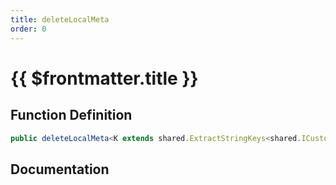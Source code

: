 ```yaml
---
title: deleteLocalMeta
order: 0
---
```


# {{ $frontmatter.title }}

## Function Definition

```ts
public deleteLocalMeta<K extends shared.ExtractStringKeys<shared.ICustomPlayerLocalMeta>>(key: K): void;
```

## Documentation

<!--@include: ./parts/deleteLocalMeta.md-->
